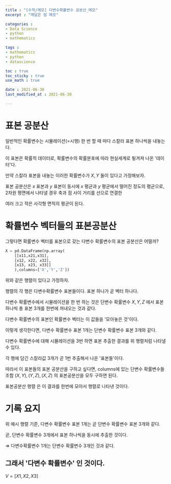 ```yaml
---
title : "[수학/메모] 다변수확률변수 공분산_메모"
excerpt : "깨달은 점 메모"

categories : 
- Data Science
- python
- mathematics

tags : 
- mathematics
- python
- datascience

toc : true 
toc_sticky : true 
use_math : true

date : 2021-06-30
last_modified_at : 2021-06-30

---
```


# 표본 공분산 

일반적인 확률변수는 시뮬레이션(=시행) 한 번 할 때 마다 스칼라 표본 하나씩을 내놓는다. 

이 표본은 확률적 데이터로, 확률변수의 확률분포에 따라 현실세계로 튕겨져 나온 '데이터'다. 

만약 스칼라 표본을 내놓는 이러한 확률변수가 $X,Y$ 둘이 있다고 가정해보자. 

표본 공분산은 $x$ 표본과 $y$ 표본이 동시에 $x$ 평균과 $y$ 평균에서 떨어진 정도의 평균으로, 2차원 평면에서 나타낼 경우 축과 점 사이 거리를 선으로 연결한 

여러 크고 작은 사각형 면적의 평균이 된다. 


# 확률변수 벡터들의 표본공분산

그렇다면 확률변수 벡터를 표본으로 갖는 다변수 확률변수의 표본 공분산은 어떨까? 

```python
X = pd.DataFrame(np.array(
    [[x11,x21,x31],
    [x12, x22, x32],
    [x13, x23, x33]]
    ),columns=['X','Y','Z'])
```
위와 같은 행렬이 있다고 가정하자. 

행렬의 각 행은 다변수확률변수 표본들이다. 표본 하나가 곧 벡터 하나다. 

다변수 확률변수에서 시뮬레이션을 한 번 하는 것은 단변수 확률변수 $X,Y,Z$ 에서 표본 하나씩 총 표본 3개를 한번에 꺼내오는 것과 같다. 

다변수 확률변수의 표본인 확률변수 벡터는 이 값들을 '모아놓은 것'이다. 

이렇게 생각한다면, 다변수 확률변수 표본 1개는 단변수 확률변수 표본 3개와 같다. 

다변수 확률변수에 대해 시뮬레이션을 3번 하면 표본 추출한 결과를 위 행렬처럼 나타낼 수 있다. 

각 행에 담긴 스칼라값 3개가 곧 1번 추출해서 나온 '표본들'이다.

따라서 이 표본들의 표본 공분산을 구하고 싶다면, columns에 있는 단변수 확률변수들 조합 $(X,Y),(Y,Z),(X,Z)$ 의 표본공분산을 모두 구하면 된다. 

표본공분산 행렬 은 이 결과를 한번에 모아서 행렬로 나타낸 것이다. 


# 기록 요지 

위 예시 행렬 기준, 다변수 확률변수 표본 1개는 곧 단변수 확률변수 표본 3개와 같다. 

곧, 단변수 확률변수 3개에서 표본 하나씩을 동시에 추출한 것이다. 

$\Rightarrow$ 다변수확률변수 1개는 단변수 확률변수 3개인 것과 같다. 

## 그래서 '다변수 확률변수' 인 것이다. 

$V = [X1, X2, X3]$













